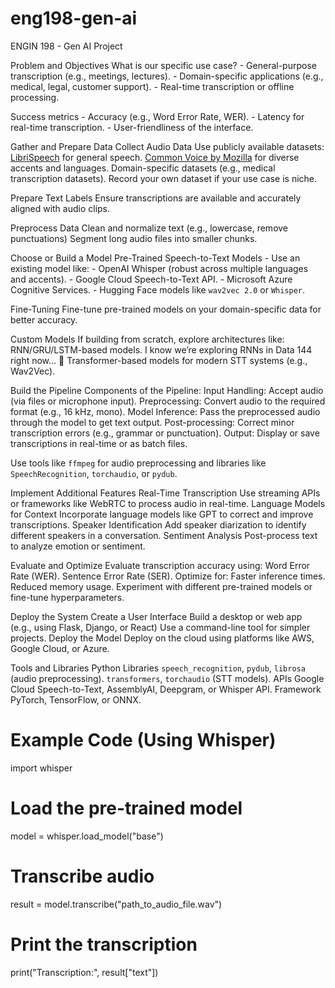 # eng198-gen-ai
ENGIN 198 - Gen AI Project

Problem and Objectives
What is our specific use case?
     - General-purpose transcription (e.g., meetings, lectures).
     - Domain-specific applications (e.g., medical, legal, customer support).
     - Real-time transcription or offline processing.

Success metrics
     - Accuracy (e.g., Word Error Rate, WER).
     - Latency for real-time transcription.
     - User-friendliness of the interface.

Gather and Prepare Data
Collect Audio Data
Use publicly available datasets:
[LibriSpeech](https://www.openslr.org/12) for general speech.
[Common Voice by Mozilla](https://commonvoice.mozilla.org/) for diverse accents and languages.
Domain-specific datasets (e.g., medical transcription datasets).
Record your own dataset if your use case is niche.

Prepare Text Labels
Ensure transcriptions are available and accurately aligned with audio clips.

Preprocess Data
Clean and normalize text (e.g., lowercase, remove punctuations)
Segment long audio files into smaller chunks.

Choose or Build a Model
Pre-Trained Speech-to-Text Models
     - Use an existing model like:
       - OpenAI Whisper (robust across multiple languages and accents).
       - Google Cloud Speech-to-Text API.
       - Microsoft Azure Cognitive Services.
       - Hugging Face models like `wav2vec 2.0` or `Whisper`.

Fine-Tuning
Fine-tune pre-trained models on your domain-specific data for better accuracy.

Custom Models
If building from scratch, explore architectures like:
RNN/GRU/LSTM-based models.
I know we’re exploring RNNs in Data 144 right now… 👀
Transformer-based models for modern STT systems (e.g., Wav2Vec).

Build the Pipeline
Components of the Pipeline:
Input Handling: Accept audio (via files or microphone input).
Preprocessing: Convert audio to the required format (e.g., 16 kHz, mono).
Model Inference: Pass the preprocessed audio through the model to get text output.
Post-processing: Correct minor transcription errors (e.g., grammar or punctuation).
Output: Display or save transcriptions in real-time or as batch files.

Use tools like `ffmpeg` for audio preprocessing and libraries like `SpeechRecognition`, `torchaudio`, or `pydub`.

Implement Additional Features
Real-Time Transcription
Use streaming APIs or frameworks like WebRTC to process audio in real-time.
Language Models for Context
Incorporate language models like GPT to correct and improve transcriptions.
Speaker Identification
Add speaker diarization to identify different speakers in a conversation.
Sentiment Analysis
Post-process text to analyze emotion or sentiment.

Evaluate and Optimize
Evaluate transcription accuracy using:
Word Error Rate (WER).
Sentence Error Rate (SER).
Optimize for:
Faster inference times.
Reduced memory usage.
Experiment with different pre-trained models or fine-tune hyperparameters.


Deploy the System
Create a User Interface
Build a desktop or web app (e.g., using Flask, Django, or React)
Use a command-line tool for simpler projects.
Deploy the Model
Deploy on the cloud using platforms like AWS, Google Cloud, or Azure.


Tools and Libraries
Python Libraries
`speech_recognition`, `pydub`, `librosa` (audio preprocessing).
`transformers`, `torchaudio` (STT models).
APIs
Google Cloud Speech-to-Text, AssemblyAI, Deepgram, or Whisper API.
Framework
PyTorch, TensorFlow, or ONNX.

# Example Code (Using Whisper)
import whisper
# Load the pre-trained model
model = whisper.load_model("base")
# Transcribe audio
result = model.transcribe("path_to_audio_file.wav")
# Print the transcription
print("Transcription:", result["text"])


